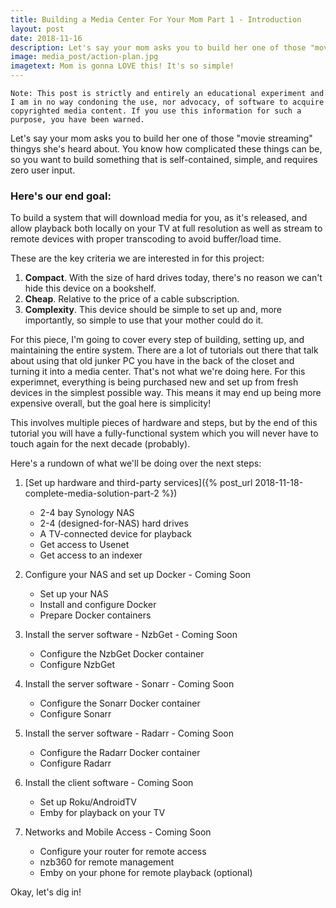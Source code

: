 ```yaml
---
title: Building a Media Center For Your Mom Part 1 - Introduction
layout: post
date: 2018-11-16
description: Let's say your mom asks you to build her one of those "movie streaming" thingies she's heard about. You know how complicated these things can be, so you want to build something that is self-contained, simple, and requires zero user input.
image: media_post/action-plan.jpg
imagetext: Mom is gonna LOVE this! It's so simple!
---
```


`Note: This post is strictly and entirely an educational experiment and I am in no way condoning the use, nor advocacy, of software to acquire copyrighted media content. If you use this information for such a purpose, you have been warned.`

Let's say your mom asks you to build her one of those "movie streaming" thingys she's heard about. You know how complicated these things can be, so you want to build something that is self-contained, simple, and requires zero user input.

### Here's our end goal:

To build a system that will download media for you, as it's released, and allow playback both locally on your TV at full resolution as well as stream to remote devices with proper transcoding to avoid buffer/load time.

These are the key criteria we are interested in for this project:
1. **Compact**. With the size of hard drives today, there's no reason we can't hide this device on a bookshelf.
2. **Cheap**. Relative to the price of a cable subscription.
3. **Complexity**. This device should be simple to set up and, more importantly, so simple to use that your mother could do it.

For this piece, I'm going to cover every step of building, setting up, and maintaining the entire system. There are a lot of tutorials out there that talk about using that old junker PC you have in the back of the closet and turning it into a media center. That's not what we're doing here. For this experimnet, everything is being purchased new and set up from fresh devices in the simplest possible way. This means it may end up being more expensive overall, but the goal here is simplicity!

This involves multiple pieces of hardware and steps, but by the end of this tutorial you will have a fully-functional system which you will never have to touch again for the next decade (probably).

Here's a rundown of what we'll be doing over the next steps:

1. [Set up hardware and third-party services]({% post_url 2018-11-18-complete-media-solution-part-2 %})
    - 2-4 bay Synology NAS
    - 2-4 (designed-for-NAS) hard drives
    - A TV-connected device for playback
    - Get access to Usenet
    - Get access to an indexer

2. Configure your NAS and set up Docker - Coming Soon
    - Set up your NAS
    - Install and configure Docker
    - Prepare Docker containers

3. Install the server software - NzbGet - Coming Soon
    - Configure the NzbGet Docker container
    - Configure NzbGet

4. Install the server software - Sonarr - Coming Soon
    - Configure the Sonarr Docker container
    - Configure Sonarr

5. Install the server software - Radarr - Coming Soon
    - Configure the Radarr Docker container
    - Configure Radarr

6. Install the client software - Coming Soon
    - Set up Roku/AndroidTV
    - Emby for playback on your TV

7. Networks and Mobile Access - Coming Soon
    - Configure your router for remote access
    - nzb360 for remote management
    - Emby on your phone for remote playback (optional)

Okay, let's dig in!